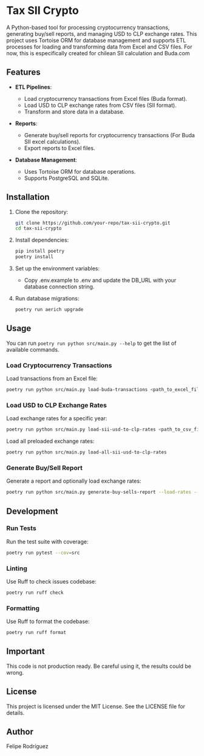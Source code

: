 # Tax SII Crypto

A Python-based tool for processing cryptocurrency transactions, generating buy/sell reports, and managing USD to CLP exchange rates. This project uses Tortoise ORM for database management and supports ETL processes for loading and transforming data from Excel and CSV files.
For now, this is especifically created for chilean SII calculation and Buda.com

## Features

- **ETL Pipelines**:
  - Load cryptocurrency transactions from Excel files (Buda format).
  - Load USD to CLP exchange rates from CSV files (SII format).
  - Transform and store data in a database.

- **Reports**:
  - Generate buy/sell reports for cryptocurrency transactions (For Buda SII excel calculations).
  - Export reports to Excel files.

- **Database Management**:
  - Uses Tortoise ORM for database operations.
  - Supports PostgreSQL and SQLite.

## Installation

1. Clone the repository:
   ```bash
   git clone https://github.com/your-repo/tax-sii-crypto.git
   cd tax-sii-crypto
   ```

2. Install dependencies:
    ```bash
    pip install poetry
    poetry install
    ```

3. Set up the environment variables:
    - Copy .env.example to .env and update the DB_URL with your database connection string.

4. Run database migrations:
    ```bash
    poetry run aerich upgrade
    ```

## Usage
You can run `poetry run python src/main.py --help` to get the list of available commands.

### Load Cryptocurrency Transactions
Load transactions from an Excel file:
```bash
poetry run python src/main.py load-buda-transactions <path_to_excel_file>
```

### Load USD to CLP Exchange Rates
Load exchange rates for a specific year:
```bash
poetry run python src/main.py load-sii-usd-to-clp-rates <path_to_csv_file> <year>
```

Load all preloaded exchange rates:
```bash
poetry run python src/main.py load-all-sii-usd-to-clp-rates
```

### Generate Buy/Sell Report
Generate a report and optionally load exchange rates:
```bash
poetry run python src/main.py generate-buy-sells-report --load-rates --filename <output_filename>
```

## Development
### Run Tests
Run the test suite with coverage:
```bash
poetry run pytest --cov=src
```

### Linting
Use Ruff to check issues codebase:
```bash
poetry run ruff check
```

### Formatting
Use Ruff to format the codebase:
```bash
poetry run ruff format
```

## Important
This code is not production ready. Be careful using it, the results could be wrong.

## License
This project is licensed under the MIT License. See the LICENSE file for details.

## Author
Felipe Rodríguez
